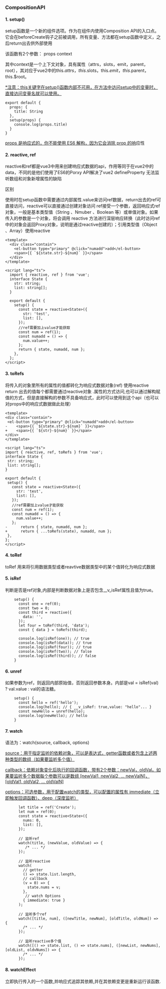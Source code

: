 ### CompositionAPI

#### 1. setup()
setup函数是一个新的组件选项。作为在组件内使用Composition API的入口点。它会在beforeCreate钩子之前被调用，所有变量、方法都在setup函数中定义，之后return出去供外部使用

该函数有2个参数：
props
context
    
其中context是一个上下文对象，具有属性（attrs，slots，emit，parent，root），其对应于vue2中的this.$attrs，this.$slots，this.$emit，this.$parent，this.$root。

<u>  *注意：this关键字在setup()函数内部不可用，在方法中访问setup中的变量时，直接访问变量名就可以使用。</u>
      
```
export default {
  props: {
    title: String
  },
  setup(props) {
    console.log(props.title)
  }
}
```
<u>  props 是响应式的，你不能使用 ES6 解构，因为它会消除 prop 的响</u>应性

#### 2. reactive, ref
   reactive和ref都是vue3中用来创建响应式数据的api，作用等同于在vue2中的data，不同的是他们使用了ES6的Porxy API解决了vue2 defineProperty 无法监听数组和对象新增属性的缺陷
   
   区别

   使用时在setup函数中需要通过内部属性.value来访问ref数据，return出去的ref可直接访问，reactive可以直接通过创建对象访问
ref接受一个参数，返回响应式ref对象，一般是基本类型值（String 、Nmuber 、Boolean 等）或单值对象。如果传入的参数是一个对象，将会调用 reactive 方法进行深层响应转换（此时访问ref中的对象会返回Proxy对象，说明是通过reactive创建的）；引用类型值（Object 、Array）使用reactive

```
<template>
  <div class="contain">
    <el-button type="primary" @click="numadd">add</el-button>
    <span>{{ `${state.str}-${num}` }}</span>
  </div>
</template>

<script lang="ts">
  import { reactive, ref } from 'vue';
  interface State {
    str: string;
    list: string[];
  }

  export default {
    setup() {
      const state = reactive<State>({
        str: 'test',
        list: [],
      });
      //ref需要加上value才能获取
      const num = ref(1);
      const numadd = () => {
        num.value++;
      };
      return { state, numadd, num };
    },
  };
</script>

```
#### 3. toRefs
   将传入的对象里所有的属性的值都转化为响应式数据对象(ref)
   使用reactive return 出去的值每个都需要通过reactive对象 .属性的方式访问,也可以通过解构赋值的方式，但是直接解构的参数不具备响应式，此时可以使用到这个api（也可以对props中的响应式数据做此处理）
   ```
   <template>
  <div class="contain">
    <el-button type="primary" @click="numadd">add</el-button>
-    <span>{{ `${state.str}-${num}` }}</span>
+    <span>{{ `${str}-${num}` }}</span>
  </div>
</template>

<script lang="ts">
  import { reactive, ref, toRefs } from 'vue';
  interface State {
    str: string;
    list: string[];
  }

  export default {
    setup() {
      const state = reactive<State>({
        str: 'test',
        list: [],
      });
      //ref需要加上value才能获取
      const num = ref(1);
      const numadd = () => {
        num.value++;
      };
-      return { state, numadd, num };
+      return { ...toRefs(state), numadd, num };
    },
  };
</script>

   ```
#### 4. toRef
   toRef 用来将引用数据类型或者reavtive数据类型中的某个值转化为响应式数据
#### 5. isRef
   判断是否是ref对象,内部是判断数据对象上是否包含__v_isRef属性且值为true。
```
    setup() {
      const one = ref(0);
      const two = 0;
      const third = reactive({
        data: '',
      });
      let four = toRef(third, 'data');
      const { data } = toRefs(third);
      
      console.log(isRef(one)); // true
      console.log(isRef(data)); // true
      console.log(isRef(four)); // true
      console.log(isRef(two)); // false
      console.log(isRef(third)); // false
    }

```
#### 6. unref
如果参数为ref，则返回内部原始值，否则返回参数本身。内部是val = isRef(val) ? val.value : val的语法糖。
```
    setup() {
      const hello = ref('hello');
      console.log(hello); // { __v_isRef: true,value: "hello"... }
      const newHello = unref(hello);
      console.log(newHello); // hello
    }

```
#### 7. watch
语法为：watch(source, callback, options)

<u>source：用于指定监听的依赖对象，可以是表达式，getter函数或者包含上述两种类型的数组（如果要监听多个值）</u>

<u>callback：依赖对象变化后执行的回调函数，带有2个参数：newVal，oldVal。如果要监听多个数据每个参数可以是数组 [newVal1, newVal2, ... newValN]，[oldVal1, oldVal2, ... oldValN]</u>

<u>options：可选参数，用于配置watch的类型，可以配置的属性有 immediate（立即触发回调函数）、deep（深度监听）</u>
```
      let title = ref('Create');
      let num = ref(0);
      const state = reactive<State>({
        nums: 0,
        list: [],
      });
      
      // 监听ref
      watch(title, (newValue, oldValue) => {
         /* ... */
      });

      // 监听reactive
      watch(
        // getter
        () => state.list.length,
        // callback
        (v = 0) => {
          state.nums = v;
        },
         // watch Options
        { immediate: true }
      );
      
      // 监听多个ref
      watch([title, num], ([newTitle, newNum], [oldTitle, oldNum]) => {
        /* ... */
      });      
      
      // 监听reactive多个值
      watch([() => state.list, () => state.nums], ([newList, newNums], [oldList, oldvNums]) => {
        /* ... */
      });

```
#### 8. watchEffect
立即执行传入的一个函数,并响应式追踪其依赖,并在其依赖变更是重新运行该函数.